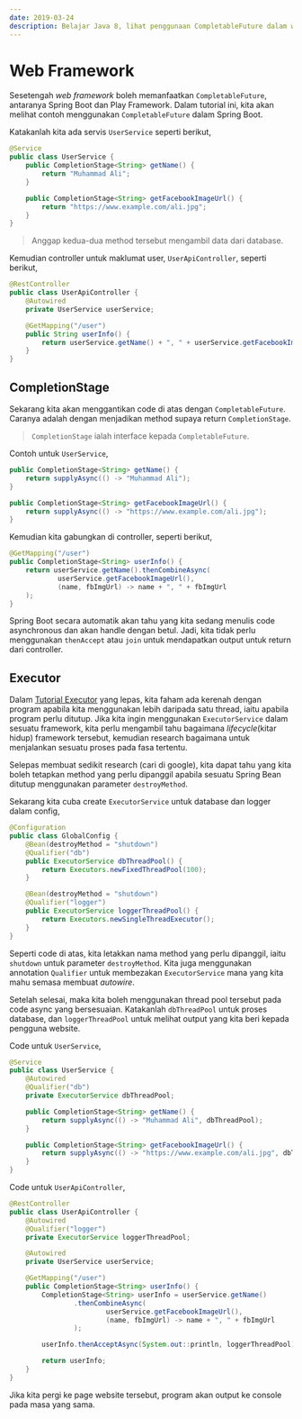 ```yaml
---
date: 2019-03-24
description: Belajar Java 8, lihat penggunaan CompletableFuture dalam web framework Spring Boot.
---
```


# Web Framework

Sesetengah *web framework* boleh memanfaatkan `CompletableFuture`, antaranya
Spring Boot dan Play Framework. Dalam tutorial ini, kita akan melihat contoh
menggunakan `CompletableFuture` dalam Spring Boot.

Katakanlah kita ada servis `UserService` seperti berikut,

```java
@Service
public class UserService {
    public CompletionStage<String> getName() {
        return "Muhammad Ali";
    }

    public CompletionStage<String> getFacebookImageUrl() {
        return "https://www.example.com/ali.jpg";
    }
}
```

> Anggap kedua-dua method tersebut mengambil data dari database.

Kemudian controller untuk maklumat user, `UserApiController`, seperti berikut,

```java
@RestController
public class UserApiController {
    @Autowired
    private UserService userService;

    @GetMapping("/user")
    public String userInfo() {
        return userService.getName() + ", " + userService.getFacebookImageUrl();
    }
}
```

## CompletionStage

Sekarang kita akan menggantikan code di atas dengan `CompletableFuture`. Caranya
adalah dengan menjadikan method supaya return `CompletionStage`.

> `CompletionStage` ialah interface kepada `CompletableFuture`.

Contoh untuk `UserService`,

```java
public CompletionStage<String> getName() {
    return supplyAsync(() -> "Muhammad Ali");
}

public CompletionStage<String> getFacebookImageUrl() {
    return supplyAsync(() -> "https://www.example.com/ali.jpg");
}
```

Kemudian kita gabungkan di controller, seperti berikut,

```java
@GetMapping("/user")
public CompletionStage<String> userInfo() {
    return userService.getName().thenCombineAsync(
            userService.getFacebookImageUrl(),
            (name, fbImgUrl) -> name + ", " + fbImgUrl
    );
}
```

Spring Boot secara automatik akan tahu yang kita sedang menulis code
asynchronous dan akan handle dengan betul. Jadi, kita tidak perlu menggunakan
`thenAccept` atau `join` untuk mendapatkan output untuk return dari controller.

## Executor

Dalam [Tutorial Executor](executor) yang lepas, kita faham ada kerenah dengan
program apabila kita menggunakan lebih daripada satu thread, iaitu apabila
program perlu ditutup. Jika kita ingin menggunakan `ExecutorService` dalam
sesuatu framework, kita perlu mengambil tahu bagaimana *lifecycle*(kitar hidup)
framework tersebut, kemudian research bagaimana untuk menjalankan sesuatu proses
pada fasa tertentu.

Selepas membuat sedikit research (cari di google), kita dapat tahu yang kita
boleh tetapkan method yang perlu dipanggil apabila sesuatu Spring Bean ditutup
menggunakan parameter `destroyMethod`.

Sekarang kita cuba create `ExecutorService` untuk database dan logger dalam
config,

```java
@Configuration
public class GlobalConfig {
    @Bean(destroyMethod = "shutdown")
    @Qualifier("db")
    public ExecutorService dbThreadPool() {
        return Executors.newFixedThreadPool(100);
    }

    @Bean(destroyMethod = "shutdown")
    @Qualifier("logger")
    public ExecutorService loggerThreadPool() {
        return Executors.newSingleThreadExecutor();
    }
}
```

Seperti code di atas, kita letakkan nama method yang perlu dipanggil, iaitu
`shutdown` untuk parameter `destroyMethod`. Kita juga menggunakan annotation
`Qualifier` untuk membezakan `ExecutorService` mana yang kita mahu semasa
membuat *autowire*.

Setelah selesai, maka kita boleh menggunakan thread pool tersebut pada code
async yang bersesuaian. Katakanlah `dbThreadPool` untuk proses database, dan
`loggerThreadPool` untuk melihat output yang kita beri kepada pengguna website.

Code untuk `UserService`,

```java
@Service
public class UserService {
    @Autowired
    @Qualifier("db")
    private ExecutorService dbThreadPool;

    public CompletionStage<String> getName() {
        return supplyAsync(() -> "Muhammad Ali", dbThreadPool);
    }

    public CompletionStage<String> getFacebookImageUrl() {
        return supplyAsync(() -> "https://www.example.com/ali.jpg", dbThreadPool);
    }
}
```

Code untuk `UserApiController`,

```java
@RestController
public class UserApiController {
    @Autowired
    @Qualifier("logger")
    private ExecutorService loggerThreadPool;

    @Autowired
    private UserService userService;

    @GetMapping("/user")
    public CompletionStage<String> userInfo() {
        CompletionStage<String> userInfo = userService.getName()
                .thenCombineAsync(
                        userService.getFacebookImageUrl(),
                        (name, fbImgUrl) -> name + ", " + fbImgUrl
                );

        userInfo.thenAcceptAsync(System.out::println, loggerThreadPool);

        return userInfo;
    }
}
```

Jika kita pergi ke page website tersebut, program akan output ke console pada
masa yang sama.

